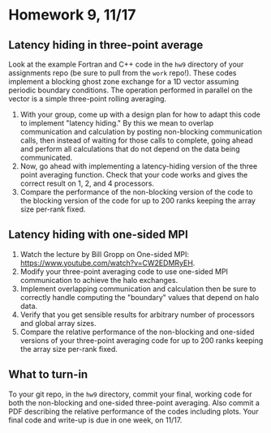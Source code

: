# Homework 9, 11/17

## Latency hiding in three-point average

Look at the example Fortran and C++ code in the `hw9` directory of your assignments repo (be sure to pull from the `work` repo!). These codes implement a blocking ghost zone exchange for a 1D vector assuming periodic boundary conditions. The operation performed in parallel on the vector is a simple three-point rolling averaging.

1. With your group, come up with a design plan for how to adapt this code to implement "latency hiding." By this we mean to overlap communication and calculation by posting non-blocking communication calls, then instead of waiting for those calls to complete, going ahead and perform all calculations that do not depend on the data being communicated.
2. Now, go ahead with implementing a latency-hiding version of the three point averaging function. Check that your code works and gives the correct result on 1, 2, and 4 processors.
3. Compare the performance of the non-blocking version of the code to the blocking version of the code for up to 200 ranks keeping the array size per-rank fixed. 

## Latency hiding with one-sided MPI 

1. Watch the lecture by Bill Gropp on One-sided MPI: <https://www.youtube.com/watch?v=CW2EDMRyEH>. 
2. Modify your three-point averaging code to use one-sided MPI communication to achieve the halo exchanges.
3. Implement overlapping communication and calculation then be sure to correctly handle computing the "boundary" values that depend on halo data.
4. Verify that you get sensible results for arbitrary number of processors and global array sizes.
5. Compare the relative performance of the non-blocking and one-sided versions of your three-point averaging code for up to 200 ranks keeping the array size per-rank fixed. 

## What to turn-in

To your git repo, in the `hw9` directory, commit your final, working code for both the non-blocking and one-sided three-point averaging. Also commit a PDF describing the relative performance of the codes including plots. Your final code and write-up is due in one week, on 11/17.
